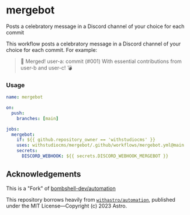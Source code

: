 # mergebot
Posts a celebratory message in a Discord channel of your choice for each commit

This workflow posts a celebratory message in a Discord channel of your choice for each commit. For example:

> 🥳 Merged! user-a: commit (#001)
> With essential contributions from user-b and user-c! 💣

### Usage
```yml
name: mergebot

on:
  push:
    branches: [main]

jobs:
  mergebot:
    if: ${{ github.repository_owner == 'withstudiocms' }}
    uses: withstudiocms/mergebot/.github/workflows/mergebot.yml@main
    secrets:
      DISCORD_WEBHOOK: ${{ secrets.DISCORD_WEBHOOK_MERGEBOT }}
```

## Acknowledgements

This is a "Fork" of [bombshell-dev/automation](https://github.com/bombshell-dev/automation)

This repository borrows heavily from [`withastro/automation`](https://github.com/withastro/automation), published under the MIT License&mdash;Copyright (c) 2023 Astro.
